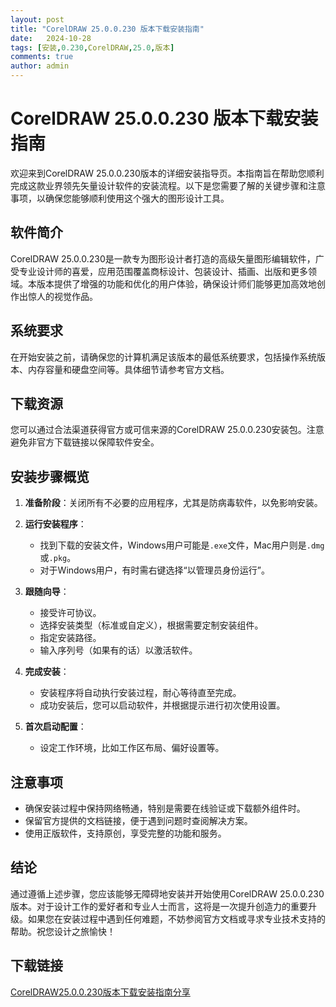 ```yaml
---
layout: post
title: "CorelDRAW 25.0.0.230 版本下载安装指南"
date:   2024-10-28
tags: [安装,0.230,CorelDRAW,25.0,版本]
comments: true
author: admin
---
```

# CorelDRAW 25.0.0.230 版本下载安装指南

欢迎来到CorelDRAW 25.0.0.230版本的详细安装指导页。本指南旨在帮助您顺利完成这款业界领先矢量设计软件的安装流程。以下是您需要了解的关键步骤和注意事项，以确保您能够顺利使用这个强大的图形设计工具。

## 软件简介

CorelDRAW 25.0.0.230是一款专为图形设计者打造的高级矢量图形编辑软件，广受专业设计师的喜爱，应用范围覆盖商标设计、包装设计、插画、出版和更多领域。本版本提供了增强的功能和优化的用户体验，确保设计师们能够更加高效地创作出惊人的视觉作品。

## 系统要求

在开始安装之前，请确保您的计算机满足该版本的最低系统要求，包括操作系统版本、内存容量和硬盘空间等。具体细节请参考官方文档。

## 下载资源

您可以通过合法渠道获得官方或可信来源的CorelDRAW 25.0.0.230安装包。注意避免非官方下载链接以保障软件安全。

## 安装步骤概览

1. **准备阶段**：关闭所有不必要的应用程序，尤其是防病毒软件，以免影响安装。
   
2. **运行安装程序**：
   - 找到下载的安装文件，Windows用户可能是`.exe`文件，Mac用户则是`.dmg`或`.pkg`。
   - 对于Windows用户，有时需右键选择“以管理员身份运行”。

3. **跟随向导**：
   - 接受许可协议。
   - 选择安装类型（标准或自定义），根据需要定制安装组件。
   - 指定安装路径。
   - 输入序列号（如果有的话）以激活软件。

4. **完成安装**：
   - 安装程序将自动执行安装过程，耐心等待直至完成。
   - 成功安装后，您可以启动软件，并根据提示进行初次使用设置。

5. **首次启动配置**：
   - 设定工作环境，比如工作区布局、偏好设置等。

## 注意事项

- 确保安装过程中保持网络畅通，特别是需要在线验证或下载额外组件时。
- 保留官方提供的文档链接，便于遇到问题时查阅解决方案。
- 使用正版软件，支持原创，享受完整的功能和服务。

## 结论

通过遵循上述步骤，您应该能够无障碍地安装并开始使用CorelDRAW 25.0.0.230版本。对于设计工作的爱好者和专业人士而言，这将是一次提升创造力的重要升级。如果您在安装过程中遇到任何难题，不妨参阅官方文档或寻求专业技术支持的帮助。祝您设计之旅愉快！

## 下载链接

[CorelDRAW25.0.0.230版本下载安装指南分享](https://pan.quark.cn/s/dfa467ff72dc)